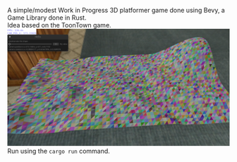A simple/modest Work in Progress 3D platformer game done using Bevy, a Game Library done in Rust.  
Idea based on the ToonTown game.  
![screen of the game](screenshots/ScreenshotThe2024-06-24-MonAt8.51.38Num0.png)
Run using the `cargo run` command.  
